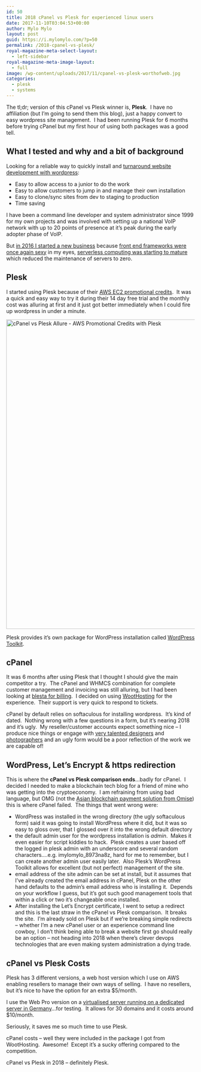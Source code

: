 ```yaml
---
id: 50
title: 2018 cPanel vs Plesk for experienced linux users
date: 2017-11-10T03:04:53+00:00
author: Mylo Mylo
layout: post
guid: https://i.mylomylo.com/?p=50
permalink: /2018-cpanel-vs-plesk/
royal-magazine-meta-select-layout:
  - left-sidebar
royal-magazine-meta-image-layout:
  - full
image: /wp-content/uploads/2017/11/cpanel-vs-plesk-worthofweb.jpg
categories:
  - plesk
  - systems
---
```

The tl;dr; version of this cPanel vs Plesk winner is, **Plesk**.  I have no affiliation (but I&#8217;m going to send them this blog), just a happy convert to easy wordpress site management.  I had been running Plesk for 6 months before trying cPanel but my first hour of using both packages was a good tell.

## What I tested and why and a bit of background

Looking for a reliable way to quickly install and [turnaround website development with wordpress](https://turnaroundwebsites.com):

  * Easy to allow access to a junior to do the work
  * Easy to allow customers to jump in and manage their own installation
  * Easy to clone/sync sites from dev to staging to production
  * Time saving

I have been a command line developer and system administrator since 1999 for my own projects and was involved with setting up a national VoIP network with up to 20 points of presence at it&#8217;s peak during the early adopter phase of VoIP.

But [in 2016 I started a new business](https://businessapps.com.au) because [front end frameworks were once again sexy](https://vuejs.org) in my eyes, [serverless computing was starting to mature](https://serverless.com) which reduced the maintenance of servers to zero.

## Plesk

I started using Plesk because of their [AWS EC2 promotional credits](https://www.plesk.com/infrastructure-providers/hyperscalers/aws/promo/).  It was a quick and easy way to try it during their 14 day free trial and the monthly cost was alluring at first and it just got better immediately when I could fire up wordpress in under a minute.

<img class="aligncenter wp-image-51 size-full" src="https://i.mylomylo.com/wp-content/uploads/2017/11/plesk-aws-credits.png" alt="cPanel vs Plesk Allure - AWS Promotional Credits with Plesk" width="1003" height="824" srcset="https://i.mylomylo.com/wp-content/uploads/2017/11/plesk-aws-credits.png 1003w, https://i.mylomylo.com/wp-content/uploads/2017/11/plesk-aws-credits-300x246.png 300w, https://i.mylomylo.com/wp-content/uploads/2017/11/plesk-aws-credits-768x631.png 768w" sizes="(max-width: 1003px) 100vw, 1003px" /> 

Plesk provides it&#8217;s own package for WordPress installation called [WordPress Toolkit](https://www.plesk.com/extensions/wordpress-toolkit/).

## cPanel

It was 6 months after using Plesk that I thought I should give the main competitor a try.  The cPanel and WHMCS combination for complete customer management and invoicing was still alluring, but I had been looking at [blesta for billing](https://blesta.com).  I decided on using [WootHosting](https://woothosting.com) for the experience.  Their support is very quick to respond to tickets.

cPanel by default relies on softaculous for installing wordpress.  It&#8217;s kind of dated.  Nothing wrong with a few questions in a form, but it&#8217;s nearing 2018 and it&#8217;s ugly.  My reseller/customer accounts expect something nice &#8211; I produce nice things or engage with [very talented designers](https://james.earnshaw.com) and [photographers](https://www.anglejunglephotography.com/) and an ugly form would be a poor reflection of the work we are capable of!

## WordPress, Let&#8217;s Encrypt & https redirection

This is where the **cPanel vs Plesk comparison ends**&#8230;badly for cPanel.  I decided I needed to make a blockchain tech blog for a friend of mine who was getting into the cryptoeconomy.  I am refraining from using bad language, but OMG (not the [Asian blockchain payment solution from Omise](https://omisego.network/)) this is where cPanel failed.  The things that went wrong were:

  * WordPress was installed in the wrong directory (the ugly softaculous form) said it was going to install WordPress where it did, but it was so easy to gloss over, that I glossed over it into the wrong default directory
  * the default admin user for the wordpress installation is _admin_.  Makes it even easier for script kiddies to hack.  Plesk creates a user based off the logged in plesk admin with an underscore and several random characters&#8230;.e.g. imylomylo_8973na8z, hard for me to remember, but I can create another admin user easily later.  Also Plesk&#8217;s WordPress Toolkit allows for excellent (but not perfect) management of the site.
  * email address of the site admin can be set at install, but it assumes that I&#8217;ve already created the email address in cPanel, Plesk on the other hand defaults to the admin&#8217;s email address who is installing it.  Depends on your workflow I guess, but it&#8217;s got such good management tools that within a click or two it&#8217;s changeable once installed.
  * After installing the Let&#8217;s Encrypt certificate, I went to setup a redirect and this is the last straw in the cPanel vs Plesk comparison.  It breaks the site.  I&#8217;m already sold on Plesk but if we&#8217;re breaking simple redirects &#8211; whether I&#8217;m a new cPanel user or an experience command line cowboy, I don&#8217;t think being able to break a website first go should really be an option &#8211; not heading into 2018 when there&#8217;s clever devops technologies that are even making system administration a dying trade.

## cPanel vs Plesk Costs

Plesk has 3 different versions, a web host version which I use on AWS enabling resellers to manage their own ways of selling.  I have no resellers, but it&#8217;s nice to have the option for an extra $5/month.

I use the Web Pro version on a [virtualised server running on a dedicated server in Germany](https://i.mylomylo.com/site-info/)&#8230;for testing.  It allows for 30 domains and it costs around $10/month.

Seriously, it saves me so much time to use Plesk.

cPanel costs &#8211; well they were included in the package I got from WootHosting.  Awesome!  Except it&#8217;s a sucky offering compared to the competition.

cPanel vs Plesk in 2018 &#8211; definitely Plesk.